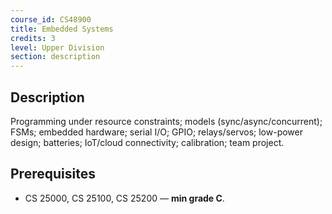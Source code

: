 ```yaml
---
course_id: CS48900
title: Embedded Systems
credits: 3
level: Upper Division
section: description
---
```


## Description
Programming under resource constraints; models (sync/async/concurrent); FSMs; embedded hardware; serial I/O; GPIO; relays/servos; low-power design; batteries; IoT/cloud connectivity; calibration; team project.

## Prerequisites
- CS 25000, CS 25100, CS 25200 — **min grade C**.
